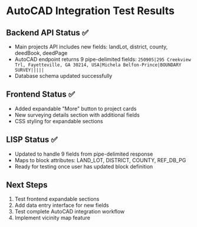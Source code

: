 # AutoCAD Integration Test Results

## Backend API Status ✅
- Main projects API includes new fields: landLot, district, county, deedBook, deedPage
- AutoCAD endpoint returns 9 pipe-delimited fields: `250905|295 Creekview Trl, Fayetteville, GA 30214, USA|Michela Belfon-Prince|BOUNDARY SURVEY|||||`
- Database schema updated successfully

## Frontend Status ✅  
- Added expandable "More" button to project cards
- New surveying details section with additional fields
- CSS styling for expandable sections

## LISP Status ✅
- Updated to handle 9 fields from pipe-delimited response
- Maps to block attributes: LAND_LOT, DISTRICT, COUNTY, REF_DB_PG
- Ready for testing once user has updated block definition

## Next Steps
1. Test frontend expandable sections
2. Add data entry interface for new fields
3. Test complete AutoCAD integration workflow
4. Implement vicinity map feature